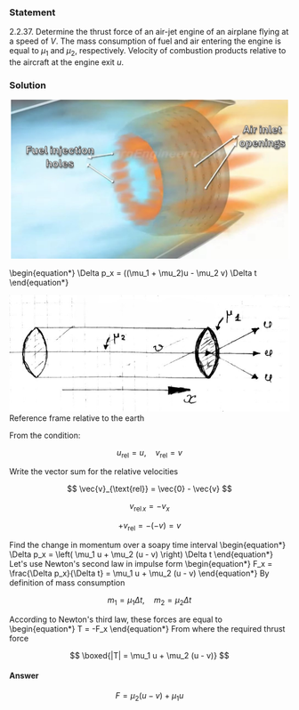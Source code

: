 ###  Statement

$2.2.37.$ Determine the thrust force of an air-jet engine of an airplane flying at a speed of $V$. The mass consumption of fuel and air entering the engine is equal to $\mu_1$ and $\mu_2$, respectively. Velocity of combustion products relative to the aircraft at the engine exit $u$.

### Solution

![ Jet engine demonstration |1588x900, 54%](../../img/2.2.37/2.2.37_suply.png)

\begin{equation*} \Delta p_x = ((\mu_1 + \mu_2)u - \mu_2 v) \Delta t \end{equation*}

![ Reference frame relative to the earth |853x355, 42%](../../img/2.2.37/2.2.37.jpg)  Reference frame relative to the earth

From the condition:

$$
u_{\text{rel}} = u, \quad v_{\text{rel}} = v
$$

Write the vector sum for the relative velocities

$$
\vec{v}_{\text{rel}} = \vec{0} - \vec{v}
$$

$$
v_{\text{rel} \, x} = -v_x
$$

$$
+v_{\text{rel}} = -(-v) = v
$$

Find the change in momentum over a soapy time interval \begin{equation*} \Delta p_x = \left( \mu_1 u + \mu_2 (u - v) \right) \Delta t \end{equation*} Let's use Newton's second law in impulse form \begin{equation*} F_x = \frac{\Delta p_x}{\Delta t} = \mu_1 u + \mu_2 (u - v) \end{equation*} By definition of mass consumption

$$
m_1 = \mu_1 \Delta t, \quad m_2 = \mu_2 \Delta t
$$

According to Newton's third law, these forces are equal to \begin{equation*} T = -F_x \end{equation*} From where the required thrust force

$$
\boxed{|T| = \mu_1 u + \mu_2 (u - v)}
$$

#### Answer

$$
F = \mu_2 (u - v) + \mu_1 u
$$